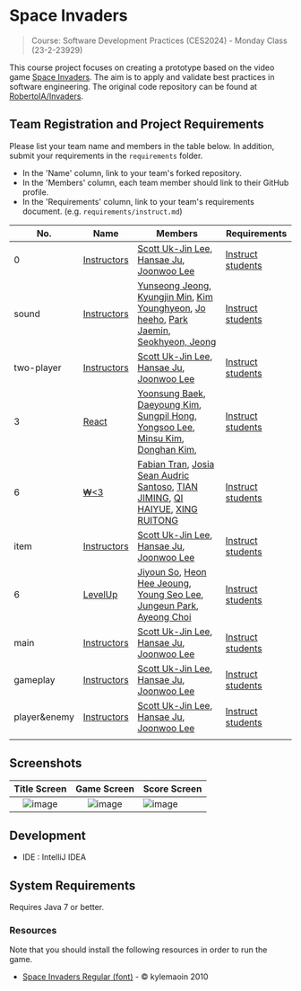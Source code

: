 # Space Invaders

> Course: Software Development Practices (CES2024) - Monday Class (23-2-23929)

This course project focuses on creating a prototype based on the video game [Space Invaders](https://en.wikipedia.org/wiki/Space_Invaders). The aim is to apply and validate best practices in software engineering. The original code repository can be found at [RobertoIA/Invaders](https://github.com/RobertoIA/Invaders).

## Team Registration and Project Requirements

Please list your team name and members in the table below. In addition, submit your requirements in the `requirements` folder.

- In the 'Name' column, link to your team's forked repository.
- In the 'Members' column, each team member should link to their GitHub profile.
- In the 'Requirements' column, link to your team's requirements document. (e.g. `requirements/instruct.md`)

| No. | Name                                | Members                                                                                                                                                                              | Requirements      |
|-----|-------------------------------------|--------------------------------------------------------------------------------------------------------------------------------------------------------------------------------------|-------------------|
| 0   | [Instructors](https://github.com/PurpleBananass/Invaders) | [Scott Uk-Jin Lee](https://github.com/scottukjinlee/scottukjinlee), [Hansae Ju](https://github.com/Verssae/Verssae), [Joonwoo Lee](https://github.com/PurpleBananass/PurpleBananass) | [Instruct students](requirements/instruct.md) |
| sound   | [Instructors](https://github.com/yunsseong/2023_CES2024_SpaceInvaders_GroovyRoom) | [Yunseong Jeong](https://github.com/yunsseong), [Kyungjin Min](https://github.com/KJ-Min), [Kim Younghyeon](https://github.com/kim0hyeon?tab=repositories), [Jo heeho](https://github.com/joheeho), [Park Jaemin](https://github.com/PurpleBananass/PurpleBananass), [Seokhyeon, Jeong](https://github.com/PurpleBananass/PurpleBananass) | [Instruct students](https://github.com/yunsseong/2023_CES2024_SpaceInvaders_GroovyRoom/blob/main/README.md) |
| two-player   | [Instructors](https://github.com/Verssae/Invaders) | [Scott Uk-Jin Lee](https://github.com/scottukjinlee/scottukjinlee), [Hansae Ju](https://github.com/Verssae/Verssae), [Joonwoo Lee](https://github.com/PurpleBananass/PurpleBananass) | [Instruct students](requirements/instruct.md) |
| 3   | [React](https://github.com/bysxx/Invaders) | [Yoonsung Baek](https://github.com/bysxx/bysxx), [Daeyoung Kim](https://github.com/daeyoung0/daeyoung0), [Sungpil Hong](https://github.com/tjdvlf2880/tjdvlf2880), [Yongsoo Lee](https://github.com/dydtn8653/dydtn8653), [Minsu Kim](https://github.com/absolute-LeeDongHee/absolute-LeeDongHee), [Donghan Kim](https://github.com/kim-dong-han/kim-dong-han), | [Instruct students](requirements/react.md) |
| 6   | [₩<3](https://github.com/fabiantran5200/Invaders_Currency) | [Fabian Tran](https://github.com/fabiantran5200), [Josia Sean Audric Santoso](https://github.com/josia-santoso), [TIAN JIMING](https://github.com/TIANjiming07), [QI HAIYUE](https://github.com/KlayQi), [XING RUITONG](https://github.com/XINGRUITONG) | [Instruct students](requirements/instruct.md) |
| item   | [Instructors](https://github.com/Verssae/Invaders) | [Scott Uk-Jin Lee](https://github.com/scottukjinlee/scottukjinlee), [Hansae Ju](https://github.com/Verssae/Verssae), [Joonwoo Lee](https://github.com/PurpleBananass/PurpleBananass) | [Instruct students](requirements/instruct.md) |
| 6   | [LevelUp](https://github.com/oneyVerde/LEVEL_UP.git) | [Jiyoun So](https://github.com/thwldus/thwldus), [Heon Hee Jeoung](https://github.com/oneyVerde/oneyVerde.git), [Young Seo Lee](https://github.com/iyeongseo), [Jungeun Park](https://github.com/je0ng3/je0ng3), [Ayeong Choi](https://github.com/qawse6/qawse6.git) | [Instruct students](requirements/instruct.md) |
| main   | [Instructors](https://github.com/Verssae/Invaders) | [Scott Uk-Jin Lee](https://github.com/scottukjinlee/scottukjinlee), [Hansae Ju](https://github.com/Verssae/Verssae), [Joonwoo Lee](https://github.com/PurpleBananass/PurpleBananass) | [Instruct students](requirements/instruct.md) |
| gameplay   | [Instructors](https://github.com/Verssae/Invaders) | [Scott Uk-Jin Lee](https://github.com/scottukjinlee/scottukjinlee), [Hansae Ju](https://github.com/Verssae/Verssae), [Joonwoo Lee](https://github.com/PurpleBananass/PurpleBananass) | [Instruct students](requirements/instruct.md) |
| player&enemy   | [Instructors](https://github.com/Verssae/Invaders) | [Scott Uk-Jin Lee](https://github.com/scottukjinlee/scottukjinlee), [Hansae Ju](https://github.com/Verssae/Verssae), [Joonwoo Lee](https://github.com/PurpleBananass/PurpleBananass) | [Instruct students](requirements/instruct.md) |
|     |                                     |                                                                                                                                                                                      |                   |


## Screenshots

Title Screen               |  Game Screen              | Score Screen
:-------------------------:|:-------------------------:|:---------
![image](https://user-images.githubusercontent.com/69495129/136980139-7ad6adab-3f11-4711-b0a6-341080aa3361.png)   |  ![image](https://user-images.githubusercontent.com/69495129/136980236-c5d9ef85-f09a-47a7-b9d9-948f7b624002.png)|![image](https://user-images.githubusercontent.com/69495129/136980681-93dcadaf-08cb-48d8-90c9-68c651a115c9.png)


## Development

- IDE : IntelliJ IDEA

## System Requirements
Requires Java 7 or better.

### Resources

Note that you should install the following resources in order to run the game.


- [Space Invaders Regular (font)](http://www.fonts2u.com/space-invaders-regular.font) - &copy; kylemaoin 2010
